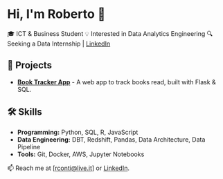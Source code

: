 # Hi, I'm Roberto 👋
🎓 ICT & Business Student 
💡 Interested in Data Analytics Engineering
🔍 Seeking a Data Internship | [LinkedIn](https://www.linkedin.com/in/roberto-conti-030315119/)

## 📌 Projects
- **[Book Tracker App](https://github.com/robyZcop/book-tracker)** - A web app to track books read, built with Flask & SQL.

## 🛠 Skills
- **Programming:** Python, SQL, R, JavaScript 
- **Data Engineering:** DBT, Redshift, Pandas, Data Architecture, Data Pipeline
- **Tools:** Git, Docker, AWS, Jupyter Notebooks

📫 Reach me at [rconti@live.it] or [LinkedIn](https://www.linkedin.com/in/roberto-conti-030315119/).
